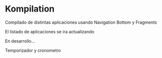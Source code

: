 # Kompilation

<p>Compilado de distintas aplicaciones usando Navigation Bottom y Fragments</p>

<p>El listado de aplicaciones se ira actualizando </p>

<p>En desarrollo... </p>
<p>Temporizador y cronometro</p>
